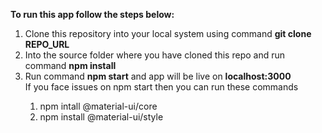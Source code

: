 <b>To run this app follow the steps below:</b>
<ol>
<li>Clone this repository into your local system using command 
  <b> git clone REPO_URL
  </b>
</li>
  <li>Into the source folder where you have cloned this repo
    and run command <b>npm install</b>
  </li>
  <li>Run command <b>npm start</b> and app will be live on <b>localhost:3000</b>
  </li>
 <div>
   If you face issues on npm start then you can run these commands
   <ol>
     <li>npm intall @material-ui/core</li>
     <li>npm install @material-ui/style</li>
   </ol>
